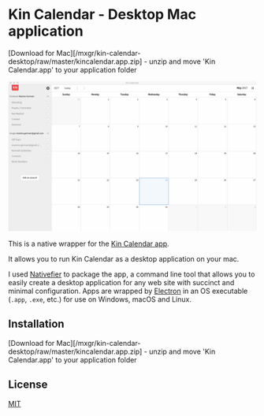 # Kin Calendar - Desktop Mac application

[Download for Mac][/mxgr/kin-calendar-desktop/raw/master/kincalendar.app.zip] - unzip and move 'Kin Calendar.app' to your application folder

![App](screenshots/app.png)

This is a native wrapper for the [Kin Calendar app](https://kin.today/).

It allows you to run Kin Calendar as a desktop application on your mac.

I used [Nativefier](https://github.com/jiahaog/nativefier) to package the app, a command line tool that allows you to easily create a desktop application for any web site with succinct and minimal configuration. Apps are wrapped by [Electron](http://electron.atom.io) in an OS executable (`.app`, `.exe`, etc.) for use on Windows, macOS and Linux.


## Installation

[Download for Mac][/mxgr/kin-calendar-desktop/raw/master/kincalendar.app.zip] - unzip and move 'Kin Calendar.app' to your application folder

## License

[MIT](LICENSE.md)